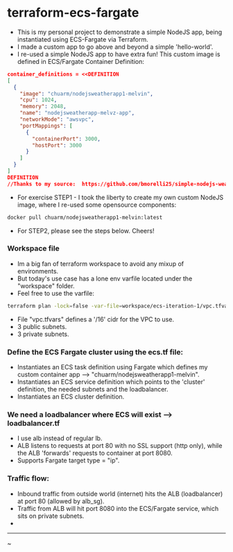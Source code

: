 # terraform-ecs-fargate
- This is my personal project to demonstrate a simple NodeJS app, being instantiated using ECS-Fargate via Terraform.
- I made a custom app to go above and beyond a simple 'hello-world'.
- I re-used a simple NodeJS app to have extra fun!  This custom image is defined in ECS/Fargate Container Definition:
```json
container_definitions = <<DEFINITION
[
  {
    "image": "chuarm/nodejsweatherapp1-melvin",
    "cpu": 1024,
    "memory": 2048,
    "name": "nodejsweatherapp-melvz-app",
    "networkMode": "awsvpc",
    "portMappings": [
      {
        "containerPort": 3000,
        "hostPort": 3000
      }
    ]
  }
]
DEFINITION
//Thanks to my source:  https://github.com/bmorelli25/simple-nodejs-weather-app  
```

- For exercise STEP1 -  I took the liberty to create my own custom NodeJS image, where I re-used some opensource components:
```bash
docker pull chuarm/nodejsweatherapp1-melvin:latest
```
- For STEP2, please see the steps below.  Cheers!


### Workspace file
- Im a big fan of terraform workspace to avoid any mixup of environments.  
- But today's use case has a lone env varfile located under the "workspace" folder.  
- Feel free to use the varfile:
```bash
terraform plan -lock=false -var-file=workspace/ecs-iteration-1/vpc.tfvars
```

- File "vpc.tfvars" defines a  '/16'  cidr for the VPC to use.
- 3 public subnets.
- 3 private subnets.




### Define the ECS Fargate cluster using the ecs.tf file:
- Instantiates an ECS task definition using Fargate which defines my custom container app -->  "chuarm/nodejsweatherapp1-melvin".
- Instantiates an ECS service definition which points to the 'cluster' definition, the needed subnets and the loadbalancer.
- Instantiates an ECS cluster definition.




### We need a loadbalancer where ECS will exist -->  loadbalancer.tf
- I use alb instead of regular lb.
- ALB listens to requests at port 80 with no SSL support (http only), while the ALB 'forwards' requests to container at port 8080.
- Supports Fargate target type = "ip".



### Traffic flow:
- Inbound traffic from outside world (internet) hits the ALB (loadbalancer) at port 80 (allowed by alb_sg).
- Traffic from ALB will hit port 8080 into the ECS/Fargate service, which sits on private subnets.  
- 
---
~



